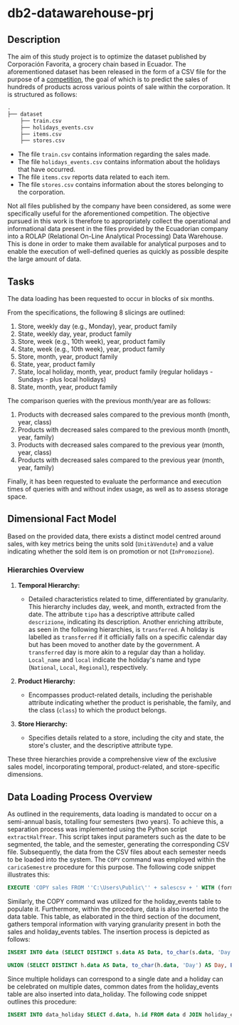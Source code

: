 # db2-datawarehouse-prj

## Description

The aim of this study project is to optimize the dataset published by Corporación Favorita, a grocery chain based in Ecuador. The aforementioned dataset has been released in the form of a CSV file for the purpose of a [competition](https://www.kaggle.com/c/favorita-grocery-sales-forecasting/), the goal of which is to predict the sales of hundreds of products across various points of sale within the corporation. It is structured as follows:
```md
.
├── dataset
    ├── train.csv
    ├── holidays_events.csv
    ├── items.csv
    ├── stores.csv
```
- The file `train.csv` contains information regarding the sales made.
- The file `holidays_events.csv` contains information about the holidays that have occurred.
- The file `items.csv` reports data related to each item.
- The file `stores.csv` contains information about the stores belonging to the corporation.

Not all files published by the company have been considered, as some were specifically useful for the aforementioned competition.
The objective pursued in this work is therefore to appropriately collect the operational and informational data present in the files provided by the Ecuadorian company into a ROLAP (Relational On-Line Analytical Processing) Data Warehouse. This is done in order to make them available for analytical purposes and to enable the execution of well-defined queries as quickly as possible despite the large amount of data.
## Tasks

The data loading has been requested to occur in blocks of six months. 

From the specifications, the following 8 slicings are outlined:

1. Store, weekly day (e.g., Monday), year, product family
2. State, weekly day, year, product family
3. Store, week (e.g., 10th week), year, product family
4. State, week (e.g., 10th week), year, product family
5. Store, month, year, product family
6. State, year, product family
7. State, local holiday, month, year, product family (regular holidays - Sundays - plus local holidays)
8. State, month, year, product family

The comparison queries with the previous month/year are as follows:

1. Products with decreased sales compared to the previous month (month, year, class)
2. Products with decreased sales compared to the previous month (month, year, family)
3. Products with decreased sales compared to the previous year (month, year, class)
4. Products with decreased sales compared to the previous year (month, year, family)

Finally, it has been requested to evaluate the performance and execution times of queries with and without index usage, as well as to assess storage space.

## Dimensional Fact Model

Based on the provided data, there exists a distinct model centred around sales, with key metrics being the units sold (`UnitàVendute`) and a value indicating whether the sold item is on promotion or not (`InPromozione`).

### Hierarchies Overview

1. **Temporal Hierarchy:**
   - Detailed characteristics related to time, differentiated by granularity. This hierarchy includes day, week, and month, extracted from the date. The attribute `tipo` has a descriptive attribute called `descrizione`, indicating its description. Another enriching attribute, as seen in the following hierarchies, is `transferred`. A holiday is labelled as `transferred` if it officially falls on a specific calendar day but has been moved to another date by the government. A `transferred` day is more akin to a regular day than a holiday. `Local_name` and `local` indicate the holiday's name and type (`National`, `Local`, `Regional`), respectively.

2. **Product Hierarchy:**
   - Encompasses product-related details, including the perishable attribute indicating whether the product is perishable, the family, and the class (`class`) to which the product belongs.

3. **Store Hierarchy:**
   - Specifies details related to a store, including the city and state, the store's cluster, and the descriptive attribute type.

These three hierarchies provide a comprehensive view of the exclusive sales model, incorporating temporal, product-related, and store-specific dimensions.

## Data Loading Process Overview
As outlined in the requirements, data loading is mandated to occur on a semi-annual basis, totalling four semesters (two years). To achieve this, a separation process was implemented using the Python script `extractHalfYear`. This script takes input parameters such as the date to be segmented, the table, and the semester, generating the corresponding CSV file.
Subsequently, the data from the CSV files about each semester needs to be loaded into the system. The `COPY` command was employed within the `caricaSemestre` procedure for this purpose. The following code snippet illustrates this:
```sql
EXECUTE 'COPY sales FROM ''C:\Users\Public\'' + salescsv + ' WITH (format csv, delimiter '','', FORCE_NULL (onpromotion))';
```
Similarly, the COPY command was utilized for the holiday_events table to populate it.
Furthermore, within the procedure, data is also inserted into the data table. This table, as elaborated in the third section of the document, gathers temporal information with varying granularity present in both the sales and holiday_events tables. The insertion process is depicted as follows:
```sql
INSERT INTO data (SELECT DISTINCT s.data AS Data, to_char(s.data, 'Day') AS Day, EXTRACT(WEEK FROM s.data) AS Week, EXTRACT(MONTH FROM s.data) AS Month, EXTRACT(YEAR FROM s.data) AS Year FROM sales AS s);
```
```sql
UNION (SELECT DISTINCT h.data AS Data, to_char(h.data, 'Day') AS Day, EXTRACT(WEEK FROM h.data) AS Week, EXTRACT(MONTH FROM h.data) AS Month, EXTRACT(YEAR FROM h.data) AS Year FROM holiday_events AS h) ORDER BY 1;
```
Since multiple holidays can correspond to a single date and a holiday can be celebrated on multiple dates, common dates from the holiday_events table are also inserted into data_holiday. The following code snippet outlines this procedure:
```sql
INSERT INTO data_holiday SELECT d.data, h.id FROM data d JOIN holiday_events h ON d.data = h.data;
```
